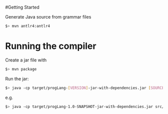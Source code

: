 #Getting Started

Generate Java source from grammar files

```bash
$> mvn antlr4:antlr4
```

# Running the compiler

Create a jar file with

```bash
$> mvn package
```

Run the jar:

```bash
$> java -cp target/progLang-[VERSION]-jar-with-dependencies.jar [SOURCE-FILE]
```

e.g.

```bash
$> java -cp target/progLang-1.0-SNAPSHOT-jar-with-dependencies.jar src/main/examples/ObjectLiteral.progLang
```

